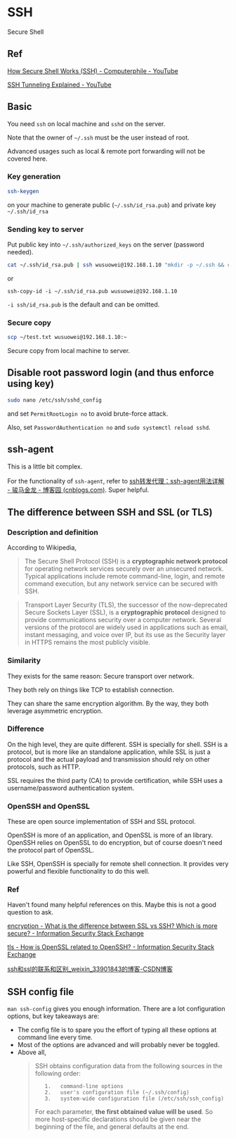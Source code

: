 # SSH

Secure Shell

## Ref

[How Secure Shell Works (SSH) - Computerphile - YouTube](https://www.youtube.com/watch?v=ORcvSkgdA58&t=473s)

[SSH Tunneling Explained - YouTube](https://www.youtube.com/watch?v=AtuAdk4MwWw)

## Basic

You need `ssh` on local machine and `sshd` on the server.

Note that the owner of `~/.ssh` must be the user instead of root.

Advanced usages such as local & remote port forwarding will not be covered here.

### Key generation

```bash
ssh-keygen
```

on your machine to generate public (`~/.ssh/id_rsa.pub`) and private key `~/.ssh/id_rsa`

### Sending key to server

Put public key into `~/.ssh/authorized_keys` on the server (password needed).

```bash
cat ~/.ssh/id_rsa.pub | ssh wusuowei@192.168.1.10 "mkdir -p ~/.ssh && chmod 700 ~/.ssh && cat >> ~/.ssh/authorized_keys"
```

or

```
ssh-copy-id -i ~/.ssh/id_rsa.pub wusuowei@192.168.1.10
```

`-i ssh/id_rsa.pub` is the default and can be omitted.

### Secure copy

```bash
scp ~/test.txt wusuowei@192.168.1.10:~
```

Secure copy from local machine to server.

## Disable root password login (and thus enforce using key)

```bash
sudo nano /etc/ssh/sshd_config
```

and set `PermitRootLogin no` to avoid brute-force attack.

Also, set `PasswordAuthentication no` and `sudo systemctl reload sshd`.

## ssh-agent

This is a little bit complex.

For the functionality of `ssh-agent`, refer to [ssh转发代理：ssh-agent用法详解 - 骏马金龙 - 博客园 (cnblogs.com)](https://www.cnblogs.com/f-ck-need-u/p/10484531.html). Super helpful.

## The difference between SSH and SSL (or TLS)

### Description and definition

According to Wikipedia,

> The Secure Shell Protocol (SSH) is a **cryptographic network protocol** for operating network services securely over an unsecured network. Typical applications include remote command-line, login, and remote command execution, but any network service can be secured with SSH.

> Transport Layer Security (TLS), the successor of the now-deprecated Secure Sockets Layer (SSL), is a **cryptographic protocol** designed to provide communications security over a computer network. Several versions of the protocol are widely used in applications such as email, instant messaging, and voice over IP, but its use as the Security layer in HTTPS remains the most publicly visible.

### Similarity

They exists for the same reason: Secure transport over network.

They both rely on things like TCP to establish connection. 

They can share the same encryption algorithm. By the way, they both leverage asymmetric
encryption.

### Difference

On the high level, they are quite different. SSH is specially for shell. SSH is a
protocol, but is more like an standalone application, while SSL is just a protocol and
the actual payload and transmission should rely on other protocols, such as HTTP.

SSL requires the third party (CA) to provide certification, while SSH uses a
username/password authentication system.

### OpenSSH and OpenSSL

These are open source implementation of SSH and SSL protocol.

OpenSSH is more of an application, and OpenSSL is more of an library. OpenSSH relies on
OpenSSL to do encryption, but of course doesn't need the protocol part of OpenSSL.

Like SSH, OpenSSH is specially for remote shell connection. It provides very powerful and
flexible functionality to do this well.

### Ref

Haven't found many helpful references on this. Maybe this is not a good question to ask.

[encryption - What is the difference between SSL vs SSH? Which is more secure? - Information Security Stack Exchange](https://security.stackexchange.com/questions/1599/what-is-the-difference-between-ssl-vs-ssh-which-is-more-secure)

[tls - How is OpenSSL related to OpenSSH? - Information Security Stack Exchange](https://security.stackexchange.com/questions/3424/how-is-openssl-related-to-openssh)

[ssh和ssl的联系和区别_weixin_33901843的博客-CSDN博客](https://blog.csdn.net/weixin_33901843/article/details/85865911)


## SSH config file

`man ssh-config` gives you enough information. There are a lot configuration options, but
key takeaways are:

- The config file is to spare you the effort of typing all these options at command line
  every time.
- Most of the options are advanced and will probably never be toggled.
- Above all,
  > SSH obtains configuration data from the following sources in the following order:
  >
  >        1.   command-line options
  >        2.   user's configuration file (~/.ssh/config)
  >        3.   system-wide configuration file (/etc/ssh/ssh_config)
  >
  > For each parameter, **the first obtained value will be used**. So  more host-specific declarations should be given near the beginning of the file, and general defaults at the end.
